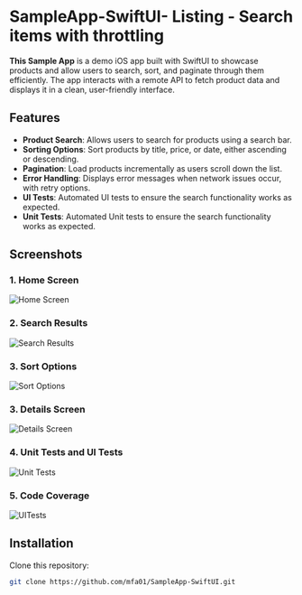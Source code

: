 # SampleApp-SwiftUI- Listing - Search items with throttling

**This Sample App** is a demo iOS app built with SwiftUI to showcase products and allow users to search, sort, and paginate through them efficiently. The app interacts with a remote API to fetch product data and displays it in a clean, user-friendly interface.

## Features

- **Product Search**: Allows users to search for products using a search bar.
- **Sorting Options**: Sort products by title, price, or date, either ascending or descending.
- **Pagination**: Load products incrementally as users scroll down the list.
- **Error Handling**: Displays error messages when network issues occur, with retry options.
- **UI Tests**: Automated UI tests to ensure the search functionality works as expected.
- **Unit Tests**: Automated Unit tests to ensure the search functionality works as expected.

## Screenshots

### 1. **Home Screen**
![Home Screen](./assets/home_screen.png)

### 2. **Search Results**
![Search Results](./assets/search_results.png)

### 3. **Sort Options**
![Sort Options](./assets/sort_options.png)

### 3. **Details Screen**
![Details Screen](./assets/details_screen.png)

### 4. **Unit Tests and UI Tests**
![Unit Tests](./assets/unittests.png)

### 5. **Code Coverage**
![UITests](./assets/coverage.png)
## Installation

Clone this repository:
   ```bash
   git clone https://github.com/mfa01/SampleApp-SwiftUI.git
